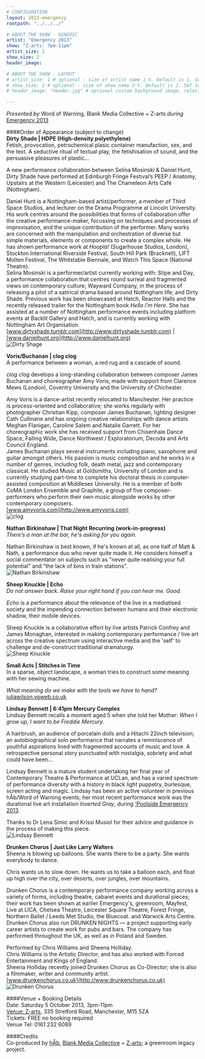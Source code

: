 ```yaml
---
# CONFIGURATION
layout: 2013-emergency
rootpath: "../../../"

# ABOUT THE SHOW - GENERIC
artist: "Emergency 2013"
show: "Z-arts: 7pm-11pm"
artist_size: 1
show_size: 2
header_image:

# ABOUT THE SHOW - LAYOUT
# artist_size: 1 # optional - size of artist name 1-5. Default is 1. Set longer names to lower values
# show_size: 2 # optional - size of show name 2-5. Default is 2. Set longer names to lower values
# header_image: "header.jpg" # optional custom background image, relative to current page

---
```

*Presented by* Word of Warning, Blank Media Collective + Z-arts *during* [Emergency 2013](/current/2013-emergency/index.html)    
        
####Order of Appearance (subject to change)          
**Dirty Shade | HDPE (High-density polyethylene)**    
Fetish, provocation, petrochemical plasic container manufaction, sex, and the text. A seductive ritual of textual play, the fetishisation of sound, and the persuasive pleasures of plastic...    
       
A new performance collaboration between Selina Mosinski & Daniel Hunt, Dirty Shade have performed at Edinburgh Fringe Festival’s PEEP / Anatomy, Upstairs at the Western (Leicester) and The Chameleon Arts Café (Nottingham).    
       
Daniel Hunt is a Nottingham-based artist/performer, a member of Third Space Studios, and lecturer on the Drama Programme at Lincoln University. His work centres around the possibilities that forms of collaboration offer the creative performance-maker, focussing on techniques and processes of improvisation, and the unique contribution of the performer. Many works are concerned with the manipulation and orchestration of diverse but simple materials, elements or components to create a complex whole. He has shown performance work at *Hoopla!* (Sugarhouse Studios, London), Stockton International Riverside Festival, South Hill Park (Bracknell), LIFT Molten Festival, The Whitstable Biennale, and Watch This Space (National Theatre).     
Selina Mosinski is a performer/artist currently working with: Stipe and Day, a performance collaboration that centres round surreal and fragmented views on contemporary culture; Wayward Company, in the process of releasing a pilot of a satirical drama based around Nottingham life; and Dirty Shade. Previous work has been showcased at Hatch, Reactor Halls and the recently released trailer for the Nottingham book *Hello I’m Here*. She has assisted at a number of Nottingham performance events including platform events at Backlit Gallery and Hatch, and is currently working with Nottingham Art Organisation.    
[www.dirtyshade.tumblr.com](http://www.dirtyshade.tumblr.com) |[www.danielhunt.org](http://www.danielhunt.org)    
![Dirty Shage](hdpe.jpg)    
         
**Voris/Buchanan | clog clog**    
A performance between a woman, a red rug and a cascade of sound.      
             
*clog clog* develops a long-standing collaboration between composer James Buchanan and choreographer Amy Voris; made with support from Clarence Mews (London), Coventry University and the University of Chichester.    
            
Amy Voris is a dance-artist recently relocated to Manchester. Her practice is process-oriented and collaborative; she works regularly with photographer Christian Kipp, composer James Buchanan, lighting designer Cath Cullinane and has ongoing creative relationships with dance artists Meghan Flanigan, Caroline Salem and Natalie Garrett. For her choreographic work she has received support from Chisenhale Dance Space, Falling Wide, Dance Northwest / Exploratorium, Decoda and Arts Council England.       
James Buchanan plays several instruments including piano, saxophone and guitar amongst others. His passion is music composition and he works in a number of genres, including folk, death metal, jazz and contemporary classical. He studied Music at Goldsmiths, University of London and is currently studying part-time to complete his doctoral thesis in computer-assisted composition at Middlesex University. He is a member of both CoMA London Ensemble and Graphite, a group of five composer-performers who perform their own music alongside works by other contemporary composers.     
[www.amyvoris.com](http://www.amyvoris.com)    
![clog](Clog.jpg)    
         
**Nathan Birkinshaw | That Night Recurring (work-in-progress)**     
*There’s a man at the bar, he's asking for you again.*      
         
Nathan Birkinshaw is best known, if he's known at all, as one half of Matt & Nath, a performance duo who never quite made it. He considers himself a social commentator on subjects such as "never quite realising your full potential" and "the lack of bins in train stations".    
![Nathan Birkinshaw](nathan_birkinshaw.jpg)    
              
**Sheep Knuckle | Echo**    
*Do not answer back. Raise your right hand if you can hear me. Good.*    
                
*Echo* is a performance about the relevance of the live in a mediatised society and the impending connection between humans and their electronic shadow, their mobile devices.    
               
Sheep Knuckle is a collaborative effort by live artists Patrick Confrey and James Monaghan, interested in making contemporary performance / live art across the creative spectrum using interactive media and the 'self' to challenge and de-construct traditional dramaturgy.      
![Sheep Knuckle](SheepKnuckle.png)    
                
**Small Acts | Stitches in Time**    
In a sparse, object landscape, a woman tries to construct some meaning with her sewing machine.      
              
*What meaning do we make with the tools we have to hand?*    
[juliawilson.vpweb.co.uk](http://juliawilson.vpweb.co.uk)    
                  
**Lindsay Bennett | 6:41pm Mercury Complex**      
Lindsay Bennett recalls a moment aged 5 when she told her Mother: *When I grow up, I want to be Freddie Mercury*.    
                  
A hairbrush, an audience of porcelain dolls and a Hitachi 22inch television; an autobiographical solo performance that narrates a reminiscence of youthful aspirations lined with fragmented accounts of music and love. A retrospective personal story punctuated with nostalgia, sobriety and what could have been...   
               
Lindsay Bennett is a mature student undertaking her final year of Contemporary Theatre & Performance at UCLan, and has a varied spectrum of performance diversity with a history in black light puppetry, burlesque, screen acting and magic. Lindsay has been an active volunteer in previous hÅb/Word of Warning events; her most recent performance work was the durational live art installation *Inverted Gray*, during ['Poolside Emergency 2013](/archive/2013-poolside/durationala).    
            
Thanks to Dr Lena Simic and Krissi Musiol for their advice and guidance in the process of making this piece.    
![Lindsay Bennett](Lindsay_Bennett.jpg)    
               
**Drunken Chorus | Just Like Larry Walters**      
Sheena is blowing up balloons. She wants there to be a party. She wants everybody to dance.     
                   
Chris wants us to slow down. He wants us to take a balloon each, and float up high over the city, over deserts, over jungles, over mountains.    
              
Drunken Chorus is a contemporary performance company working across a variety of forms, including theatre, cabaret events and durational pieces; their work has been shown at earlier Emergency's, greenroom, Mayfest, Live at LICA, Chelsea Theatre, Leicester Square Theatre, Forest Fringe, Northern Ballet / Leeds Met Studio, the Bluecoat. and Warwick Arts Centre. Drunken Chorus also run DRUNKEN NIGHTS — a project supporting early career artists to create work for pubs and bars. The company has performed throughout the UK, as well as in Poland and Sweden.    

Performed by Chris Williams and Sheena Holliday.             
Chris Williams is the Artistic Director, and has also worked with Forced Entertainment and Kings of England.     
Sheena Holliday recently joined Drunken Chorus as Co-Director; she is also a filmmaker, writer and community artist.    
[www.drunkenchorus.co.uk](http://www.drunkenchorus.co.uk)    
![Drunken Chorus](drunken_chorus.jpg)    
                
####Venue + Booking Details          
Date: Saturday 5 October 2013, 3pm-11pm               
[Venue: Z-arts](http://www.z-arts.org/about-us/getting-here/), 335 Stretford Road, Manchester, M15 5ZA           
Tickets: FREE no booking required               
Venue Tel: 0161 232 6089         
          
####Credits           
Co-produced by [hÅb](/hab/index.html), [Blank Media Collective](http://www.blankmediacollective.org) + [Z-arts](http://www.z-arts.org); a greenroom legacy project.
